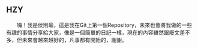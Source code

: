 ## HZY

　　嗨！我是侯則瑜，這是我在Git上第一個Repository，未來也會將我做的一些有趣的事情分享給大家，像是一個簡單的日記一樣，現在的內容雖然跟廢文差不多，但未來會越來越好的，凡事都有開始的，謝謝。
<!-- 
You can use the [editor on GitHub](https://github.com/hzy810225/hzy/edit/master/index.md) to maintain and preview the content for your website in Markdown files.

Whenever you commit to this repository, GitHub Pages will run [Jekyll](https://jekyllrb.com/) to rebuild the pages in your site, from the content in your Markdown files.

### Markdown

Markdown is a lightweight and easy-to-use syntax for styling your writing. It includes conventions for

```markdown
Syntax highlighted code block

# Header 1
## Header 2
### Header 3

- Bulleted
- List

1. Numbered
2. List

**Bold** and _Italic_ and `Code` text

[Link](url) and ![Image](src)
```

For more details see [GitHub Flavored Markdown](https://guides.github.com/features/mastering-markdown/).

### Jekyll Themes

Your Pages site will use the layout and styles from the Jekyll theme you have selected in your [repository settings](https://github.com/hzy810225/hzy/settings). The name of this theme is saved in the Jekyll `_config.yml` configuration file.

### Support or Contact

Having trouble with Pages? Check out our [documentation](https://help.github.com/categories/github-pages-basics/) or [contact support](https://github.com/contact) and we’ll help you sort it out.
-->